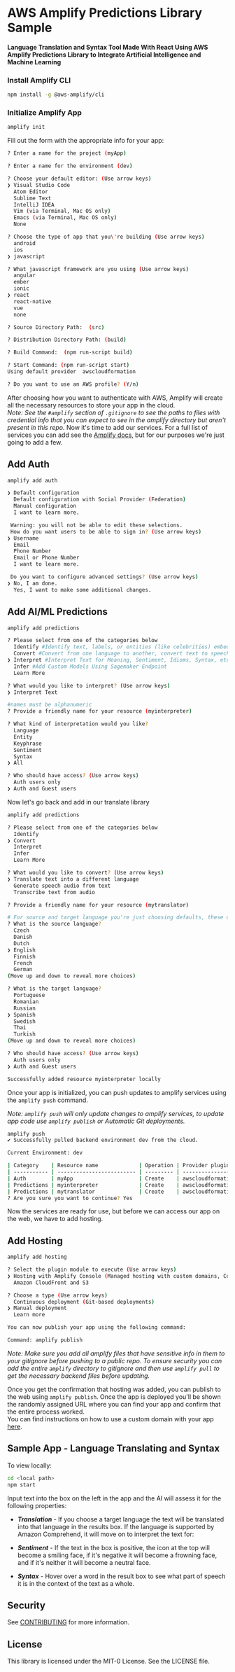 # AWS Amplify Predictions Library Sample 

**Language Translation and Syntax Tool Made With React Using AWS Amplify Predictions Library to Integrate Artificial Intelligence and Machine Learning**

### Install Amplify CLI
```bash
npm install -g @aws-amplify/cli
```

### Initialize Amplify App
```bash
amplify init
```
Fill out the form with the appropriate info for your app:
``` bash
? Enter a name for the project (myApp)  

? Enter a name for the environment (dev)   

? Choose your default editor: (Use arrow keys)
❯ Visual Studio Code 
  Atom Editor 
  Sublime Text 
  IntelliJ IDEA 
  Vim (via Terminal, Mac OS only) 
  Emacs (via Terminal, Mac OS only) 
  None  

? Choose the type of app that you\'re building (Use arrow keys)
  android 
  ios 
❯ javascript  

? What javascript framework are you using (Use arrow keys)
  angular 
  ember 
  ionic 
❯ react 
  react-native 
  vue 
  none  

? Source Directory Path:  (src) 

? Distribution Directory Path: (build) 

? Build Command:  (npm run-script build) 

? Start Command: (npm run-script start) 
Using default provider  awscloudformation

? Do you want to use an AWS profile? (Y/n) 
```
After choosing how you want to authenticate with AWS, Amplify will create all the necessary resources to store your app in the cloud.  
*Note: See the `#amplify` section of `.gitignore` to see the paths to files with credential info that you can expect to see in the amplify directory but aren't present in this repo.*   Now it's time to add our services. For a full list of services you can add see the [Amplify docs](https://docs.amplify.aws/), but for our purposes we're just going to add a few.

## Add Auth
```bash
amplify add auth

❯ Default configuration 
  Default configuration with Social Provider (Federation) 
  Manual configuration 
  I want to learn more. 

 Warning: you will not be able to edit these selections. 
 How do you want users to be able to sign in? (Use arrow keys)
❯ Username 
  Email 
  Phone Number 
  Email or Phone Number 
  I want to learn more. 

 Do you want to configure advanced settings? (Use arrow keys)
❯ No, I am done. 
  Yes, I want to make some additional changes. 
```

## Add AI/ML Predictions
```bash
amplify add predictions 

? Please select from one of the categories below 
  Identify #Identify text, labels, or entities (like celebrities) embedded within an image
  Convert #Convert from one language to another, convert text to speech, or convert speech to text
❯ Interpret #Interpret Text for Meaning, Sentiment, Idioms, Syntax, etc.
  Infer #Add Custom Models Using Sagemaker Endpoint 
  Learn More 

? What would you like to interpret? (Use arrow keys)
❯ Interpret Text 

#names must be alphanumeric
? Provide a friendly name for your resource (myinterpreter)

? What kind of interpretation would you like? 
  Language 
  Entity 
  Keyphrase 
  Sentiment 
  Syntax 
❯ All 

? Who should have access? (Use arrow keys)
  Auth users only 
❯ Auth and Guest users 
```
Now let's go back and add in our translate library

```bash
amplify add predictions

? Please select from one of the categories below 
  Identify 
❯ Convert 
  Interpret 
  Infer 
  Learn More 

? What would you like to convert? (Use arrow keys)
❯ Translate text into a different language 
  Generate speech audio from text 
  Transcribe text from audio 

? Provide a friendly name for your resource (mytranslator)

# For source and target language you're just choosing defaults, these can be overridden
? What is the source language? 
  Czech 
  Danish 
  Dutch 
❯ English 
  Finnish 
  French 
  German 
(Move up and down to reveal more choices)

? What is the target language? 
  Portuguese 
  Romanian 
  Russian 
❯ Spanish 
  Swedish 
  Thai 
  Turkish 
(Move up and down to reveal more choices)

? Who should have access? (Use arrow keys)
  Auth users only 
❯ Auth and Guest users 

Successfully added resource myinterpreter locally
```
Once your app is initialized, you can push updates to amplify services using the `amplify push` command.

*Note: `amplify push` will only update changes to amplify services, to update app code use `amplify publish` or Automatic Git deployments.*

```bash
amplify push
✔ Successfully pulled backend environment dev from the cloud.

Current Environment: dev

| Category    | Resource name             | Operation | Provider plugin   |
| ----------- | ------------------------- | --------- | ----------------- |
| Auth        | myApp                     | Create    | awscloudformation |
| Predictions | myinterpreter             | Create    | awscloudformation |
| Predictions | mytranslator              | Create    | awscloudformation |
? Are you sure you want to continue? Yes
```

Now the services are ready for use, but before we can access our app on the web, we have to add hosting.  

## Add Hosting
```bash
amplify add hosting

? Select the plugin module to execute (Use arrow keys)
❯ Hosting with Amplify Console (Managed hosting with custom domains, Continuous deployment) 
  Amazon CloudFront and S3 

? Choose a type (Use arrow keys)
  Continuous deployment (Git-based deployments) 
❯ Manual deployment 
  Learn more

You can now publish your app using the following command:

Command: amplify publish
```

*Note: Make sure you add all amplify files that have sensitive info in them to your gitignore before pushing to a public repo. To ensure security you can add the entire `amplify` directory to gitignore and then use `amplify pull` to get the necessary backend files before updating.*

Once you get the confirmation that hosting was added, you can publish to the web using `amplify publish`. Once the app is deployed you'll be shown the randomly assigned URL where you can find your app and confirm that the entire process worked.  
You can find instructions on how to use a custom domain with your app [here](https://docs.aws.amazon.com/amplify/latest/userguide/custom-domains.html).  

## Sample App - Language Translating and Syntax

To view locally:
```bash
cd <local path>
npm start
```
Input text into the box on the left in the app and the AI will assess it for the following properties:

- ***Translation*** - If you choose a target language the text will be translated into that language in the results box. If the language is supported by Amazon Comprehend, it will move on to interpret the text for:

- ***Sentiment*** - If the text in the box is positive, the icon at the top will become a smiling face, if it's negative it will become a frowning face, and if it's neither it will become a neutral face.

- ***Syntax*** - Hover over a word in the result box to see what part of speech it is in the context of the text as a whole.

## Security

See [CONTRIBUTING](CONTRIBUTING.md#security-issue-notifications) for more information.

## License

This library is licensed under the MIT-0 License. See the LICENSE file.